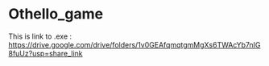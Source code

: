 # Othello_game

This is link to .exe : https://drive.google.com/drive/folders/1v0GEAfqmqtgmMgXs6TWAcYb7nIG8fuUz?usp=share_link

